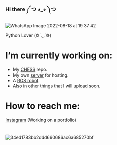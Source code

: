 ### Hi there ༼ つ ◕_◕ ༽つ

![WhatsApp Image 2022-08-18 at 19 37 42](https://user-images.githubusercontent.com/82680610/185522056-785b8c23-3e0a-4900-b183-b42ba88726ee.jpeg)

Python Lover (❁´◡`❁)

# I’m currently working on:
* My [CHESS](https://github.com/YoungKippur/CHESS) repo.
* My own [server](https://github.com/YoungKippur/Server-API) for hosting.
* A [ROS robot](https://github.com/YoungKippur/NotNameBot).
* Also in other things that I will upload soon.
# How to reach me: 
[Instagram](https://www.instagram.com/kippur._/)
(Working on a portfolio) 
#
![34ed1783bb2ddd660686ac6a685270bf](https://user-images.githubusercontent.com/82680610/185523128-0f85d768-d221-41d6-bc81-879cb3d3a362.jpg)
